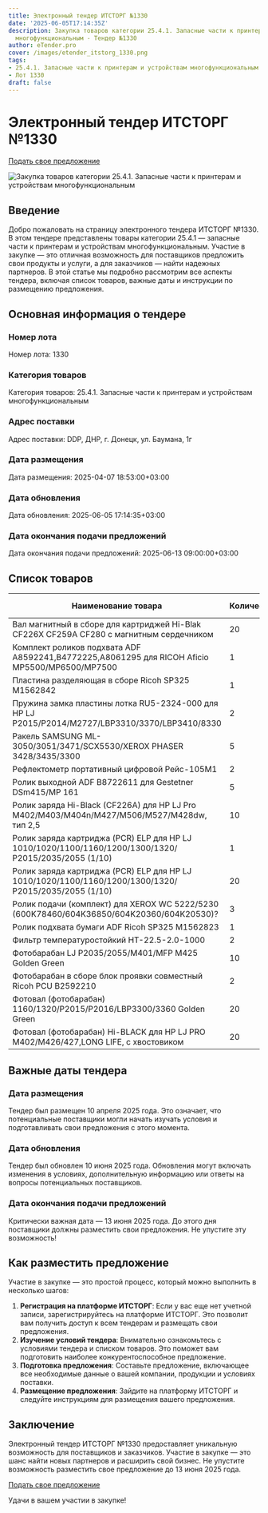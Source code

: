 ```yaml
---
title: Электронный тендер ИТСТОРГ №1330
date: '2025-06-05T17:14:35Z'
description: Закупка товаров категории 25.4.1. Запасные части к принтерам и устройствам
  многофункциональным - Тендер №1330
author: eTender.pro
cover: /images/etender_itstorg_1330.png
tags:
- 25.4.1. Запасные части к принтерам и устройствам многофункциональным
- Лот 1330
draft: false
---
```

# Электронный тендер ИТСТОРГ №1330

[Подать свое предложение](https://itstorg.ru/tender-1330?utm_source=etender)

![Закупка товаров категории 25.4.1. Запасные части к принтерам и устройствам многофункциональным](/images/etender_itstorg_1330.png)

## Введение

Добро пожаловать на страницу электронного тендера ИТСТОРГ №1330. В этом тендере представлены товары категории 25.4.1 — запасные части к принтерам и устройствам многофункциональным. Участие в закупке — это отличная возможность для поставщиков предложить свои продукты и услуги, а для заказчиков — найти надежных партнеров. В этой статье мы подробно рассмотрим все аспекты тендера, включая список товаров, важные даты и инструкции по размещению предложения.

## Основная информация о тендере

### Номер лота
Номер лота: 1330

### Категория товаров
Категория товаров: 25.4.1. Запасные части к принтерам и устройствам многофункциональным

### Адрес поставки
Адрес поставки: DDP, ДНР, г. Донецк, ул. Баумана, 1г

### Дата размещения
Дата размещения: 2025-04-07 18:53:00+03:00

### Дата обновления
Дата обновления: 2025-06-05 17:14:35+03:00

### Дата окончания подачи предложений
Дата окончания подачи предложений: 2025-06-13 09:00:00+03:00

## Список товаров

| Наименование товара | Количество | Единица измерения | Дополнительная информация | Примечания |
|----------------------|------------|-------------------|----------------------------|------------|
| Вал магнитный в сборе для картриджей Hi-Blak CF226X CF259A CF280 с магнитным сердечником | 20 | шт | | Нет |
| Комплект роликов подхвата ADF A8592241,В4772225,А8061295 для RICOH Aficio MP5500/MP6500/MP7500 | 1 | шт | | Нет |
| Пластина разделяющая в сборе Ricoh SP325 М1562842 | 1 | шт | | Нет |
| Пружина замка пластины лотка RU5-2324-000 для HP LJ P2015/P2014/M2727/LBP3310/3370/LBP3410/8330 | 2 | шт | | Нет |
| Ракель SAMSUNG ML-3050/3051/3471/SCX5530/XEROX PHASER 3428/3435/3300 | 5 | шт | | Нет |
| Рефлектометр портативный цифровой Рейс-105М1 | 2 | шт | | Нет |
| Ролик выходной ADF B8722611 для Gestetner DSm415/MP 161 | 5 | шт | | Нет |
| Ролик заряда Hi-Black (CF226A) для HP LJ Pro M402/M403/M404n/M427/M506/M527/M428dw, тип 2,5 | 10 | шт | | Нет |
| Ролик заряда картриджа (PCR) ELP для HP LJ 1010/1020/1100/1160/1200/1300/1320/Р2015/2035/2055 (1/10) | 1 | шт | | Нет |
| Ролик заряда картриджа (PCR) ELP для HP LJ 1010/1020/1100/1160/1200/1300/1320/Р2015/2035/2055 (1/10) | 20 | шт | | Нет |
| Ролик подачи (комплект) для XEROX WC 5222/5230 (600K78460/604K36850/604K20360/604K20530)? | 3 | шт | | Нет |
| Ролик подхвата бумаги ADF Ricoh SP325 M1562823 | 1 | шт | | Нет |
| Фильтр температуростойкий НТ-22.5-2.0-1000 | 2 | шт | | Нет |
| Фотобарабан LJ P2035/2055/M401/MFP M425 Golden Green | 10 | шт | | Нет |
| Фотобарабан в сборе блок проявки совместный Ricoh PCU B2592210 | 2 | шт | | Нет |
| Фотовал (фотобарабан) 1160/1320/P2015/P2016/LBP3300/3360 Golden Green | 20 | шт | | Нет |
| Фотовал (фотобарабан) Hi-BLACK для HP LJ PRO M402/M426/427,LONG LIFE, с хвостовиком | 20 | шт | | Нет |

## Важные даты тендера

### Дата размещения
Тендер был размещен 10 апреля 2025 года. Это означает, что потенциальные поставщики могли начать изучать условия и подготавливать свои предложения с этого момента.

### Дата обновления
Тендер был обновлен 10 июня 2025 года. Обновления могут включать изменения в условиях, дополнительную информацию или ответы на вопросы потенциальных поставщиков.

### Дата окончания подачи предложений
Критически важная дата — 13 июня 2025 года. До этого дня поставщики должны разместить свои предложения. Не упустите эту возможность!

## Как разместить предложение

Участие в закупке — это простой процесс, который можно выполнить в несколько шагов:

1. **Регистрация на платформе ИТСТОРГ**: Если у вас еще нет учетной записи, зарегистрируйтесь на платформе ИТСТОРГ. Это позволит вам получить доступ к всем тендерам и размещать свои предложения.
2. **Изучение условий тендера**: Внимательно ознакомьтесь с условиями тендера и списком товаров. Это поможет вам подготовить наиболее конкурентоспособное предложение.
3. **Подготовка предложения**: Составьте предложение, включающее все необходимые данные о вашей компании, продукции и условиях поставки.
4. **Размещение предложения**: Зайдите на платформу ИТСТОРГ и следуйте инструкциям для размещения вашего предложения.

## Заключение

Электронный тендер ИТСТОРГ №1330 предоставляет уникальную возможность для поставщиков и заказчиков. Участие в закупке — это шанс найти новых партнеров и расширить свой бизнес. Не упустите возможность разместить свое предложение до 13 июня 2025 года.

[Подать свое предложение](https://itstorg.ru/tender-1330?utm_source=etender)

Удачи в вашем участии в закупке!